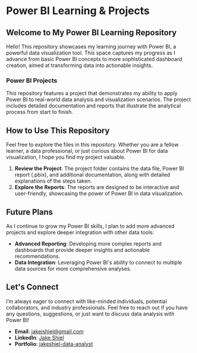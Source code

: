 # Power BI Learning & Projects
## Welcome to My Power BI Learning Repository

Hello! This repository showcases my learning journey with Power BI, a powerful data visualization tool. 
This space captures my progress as I advance from basic Power BI concepts to more sophisticated dashboard creation, aimed at 
transforming data into actionable insights.

###  **Power BI Projects**

This repository features a project that demonstrates my ability to apply Power BI to real-world data analysis 
and visualization scenarios. The project includes detailed documentation and reports that illustrate the analytical 
process from start to finish.

## How to Use This Repository

Feel free to explore the files in this repository. Whether you are a fellow learner, a data professional, or just curious 
about Power BI for data visualization, I hope you find my project valuable.

1. **Review the Project**: The project folder contains the data file, Power BI report (.pbix), and additional documentation,
along with detailed explanations of the steps taken.
2. **Explore the Reports**: The reports are designed to be interactive and user-friendly, showcasing the power of Power BI
in data visualization.

## Future Plans

As I continue to grow my Power BI skills, I plan to add more advanced projects and explore deeper integration with other data tools:

- **Advanced Reporting**: Developing more complex reports and dashboards that provide deeper insights and actionable recommendations.
- **Data Integration**: Leveraging Power BI's ability to connect to multiple data sources for more comprehensive analyses.

## Let's Connect

I’m always eager to connect with like-minded individuals, potential collaborators, and industry professionals. Feel free 
to reach out if you have any questions, suggestions, or just want to discuss data analysis with Power BI!

- **Email**: [jakejshiel@gmail.com](mailto:jakejshiel@gmail.com)
- **LinkedIn**: [Jake Shiel](https://www.linkedin.com/in/jakeshielbsc/)
- **Portfolio**: [jakeshiel-data-analyst](https://sites.google.com/view/jakeshiel-data-analyst/home)
